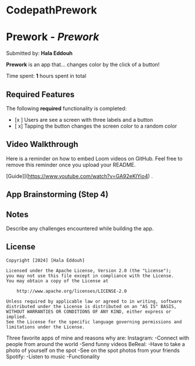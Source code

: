 # CodepathPrework

# Prework - *Prework*

Submitted by: **Hala Eddouh**

**Prework** is an app that... changes color by the click of a button!

Time spent: **1** hours spent in total

## Required Features

The following **required** functionality is completed:

- [x ] Users are see a screen with three labels and a button
- [ x] Tapping the button changes the screen color to a random color
 
## Video Walkthrough

Here is a reminder on how to embed Loom videos on GitHub. Feel free to remove this reminder once you upload your README. 

[Guide]](https://www.youtube.com/watch?v=GA92eKlYio4) .

## App Brainstorming (Step 4)

## Notes

Describe any challenges encountered while building the app.

## License

    Copyright [2024] [Hala Eddouh]

    Licensed under the Apache License, Version 2.0 (the "License");
    you may not use this file except in compliance with the License.
    You may obtain a copy of the License at

        http://www.apache.org/licenses/LICENSE-2.0

    Unless required by applicable law or agreed to in writing, software
    distributed under the License is distributed on an "AS IS" BASIS,
    WITHOUT WARRANTIES OR CONDITIONS OF ANY KIND, either express or implied.
    See the License for the specific language governing permissions and
    limitations under the License.


   Three favorite apps of mine and reasons why are:
   Instagram:
   -Connect with people from around the world
   -Send funny videos
   BeReal:
   -Have to take a photo of yourself on the spot
   -See on the spot photos from your friends
   Spotify:
   -Listen to music
   -Functionality
